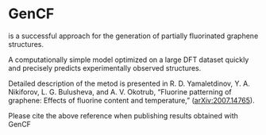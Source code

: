 # GenCF 
is a successful approach for the generation of partially fluorinated graphene structures.

A computationally simple model optimized on a large DFT dataset quickly and precisely  predicts experimentally observed structures.

Detailed description of the metod is presented in R. D. Yamaletdinov, Y. A. Nikiforov, L. G. Bulusheva, and A. V. Okotrub, “Fluorine patterning of graphene: Effects of fluorine content and temperature,” ([arXiv:2007.14765](https://arxiv.org/abs/2007.14765)).
 

Please cite the above reference when publishing results obtained with GenCF
